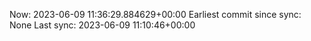 Now: 2023-06-09 11:36:29.884629+00:00 Earliest commit since sync: None Last sync: 2023-06-09 11:10:46+00:00
